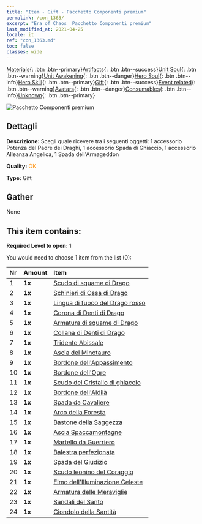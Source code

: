 ```yaml
---
title: "Item - Gift - Pacchetto Componenti premium"
permalink: /con_1363/
excerpt: "Era of Chaos  Pacchetto Componenti premium"
last_modified_at: 2021-04-25
locale: it
ref: "con_1363.md"
toc: false
classes: wide
---
```

 [Materials](/ItemsIT/){: .btn .btn--primary}[Artifacts](/ItemsIT/Artifacts/){: .btn .btn--success}[Unit Soul](/ItemsIT/UnitSoul/){: .btn .btn--warning}[Unit Awakening](/ItemsIT/UnitAwakening/){: .btn .btn--danger}[Hero Soul](/ItemsIT/HeroSoul/){: .btn .btn--info}[Hero Skill](/ItemsIT/HeroSkill/){: .btn .btn--primary}[Gift](/ItemsIT/Gift/){: .btn .btn--success}[Event related](/ItemsIT/Events/){: .btn .btn--warning}[Avatars](/ItemsIT/Avatars/){: .btn .btn--danger}[Consumables](/ItemsIT/Consumables/){: .btn .btn--info}[Unknown](/ItemsIT/Unknown/){: .btn .btn--primary}

 ![Pacchetto Componenti premium](/images/t/i_907046.png)

## Dettagli
 **Descrizione:** Scegli quale ricevere tra i seguenti oggetti: 1 accessorio Potenza del Padre dei Draghi, 1 accessorio Spada di Ghiaccio, 1 accessorio Alleanza Angelica, 1 Spada dell'Armageddon

 **Quality:** <span style="color: #FF8C00">OK</span>

 **Type:** Gift

## Gather

  None

## This item contains:

 **Required Level to open:** 1

 You would need to choose 1 item from the list (0):

  | Nr | Amount |     Item    |
  |:---|:-------|:------------|
  | 1 |  **1x** | [Scudo di squame di Drago](/ItemsIT/art_144/) |  | 
  | 2 |  **1x** | [Schinieri di Ossa di Drago](/ItemsIT/art_145/) |  | 
  | 3 |  **1x** | [Lingua di fuoco del Drago rosso](/ItemsIT/art_146/) |  | 
  | 4 |  **1x** | [Corona di Denti di Drago](/ItemsIT/art_147/) |  | 
  | 5 |  **1x** | [Armatura di squame di Drago](/ItemsIT/art_148/) |  | 
  | 6 |  **1x** | [Collana di Denti di Drago](/ItemsIT/art_149/) |  | 
  | 7 |  **1x** | [Tridente Abissale](/ItemsIT/art_160/) |  | 
  | 8 |  **1x** | [Ascia del Minotauro](/ItemsIT/art_161/) |  | 
  | 9 |  **1x** | [Bordone dell'Appassimento](/ItemsIT/art_162/) |  | 
  | 10 |  **1x** | [Bordone dell'Ogre](/ItemsIT/art_163/) |  | 
  | 11 |  **1x** | [Scudo del Cristallo di ghiaccio](/ItemsIT/art_164/) |  | 
  | 12 |  **1x** | [Bordone dell'Aldilà](/ItemsIT/art_165/) |  | 
  | 13 |  **1x** | [Spada da Cavaliere](/ItemsIT/art_166/) |  | 
  | 14 |  **1x** | [Arco della Foresta](/ItemsIT/art_167/) |  | 
  | 15 |  **1x** | [Bastone della Saggezza](/ItemsIT/art_168/) |  | 
  | 16 |  **1x** | [Ascia Spaccamontagne](/ItemsIT/art_169/) |  | 
  | 17 |  **1x** | [Martello da Guerriero](/ItemsIT/art_170/) |  | 
  | 18 |  **1x** | [Balestra perfezionata](/ItemsIT/art_171/) |  | 
  | 19 |  **1x** | [Spada del Giudizio](/ItemsIT/art_150/) |  | 
  | 20 |  **1x** | [Scudo leonino del Coraggio](/ItemsIT/art_151/) |  | 
  | 21 |  **1x** | [Elmo dell'Illuminazione Celeste](/ItemsIT/art_152/) |  | 
  | 22 |  **1x** | [Armatura delle Meraviglie](/ItemsIT/art_153/) |  | 
  | 23 |  **1x** | [Sandali del Santo](/ItemsIT/art_154/) |  | 
  | 24 |  **1x** | [Ciondolo della Santità](/ItemsIT/art_155/) |  | 
